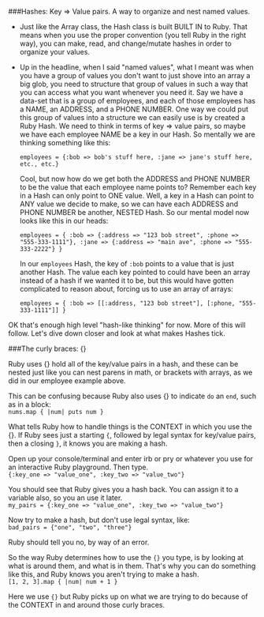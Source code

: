 ###Hashes: Key => Value pairs. A way to organize and nest named values.

- Just like the Array class, the Hash class is built BUILT IN to Ruby. That means when you use 
  the proper convention (you tell Ruby in the right way), you can make, read, and change/mutate 
  hashes in order to organize your values.
  
- Up in the headline, when I said "named values", what I meant was when you have a group of values you don't want to 
  just shove into an array a big glob, you need to structure that group of values in such a way that you can access 
  what you want whenever you need it. Say we have a data-set that is a group of employees, and each of those 
  employees has a NAME, an ADDRESS, and a PHONE NUMBER. One way we could put this group of values into a structure we 
  can easily use is by created a Ruby Hash. We need to think in terms of key => value pairs, so maybe we have each 
  employee NAME be a key in our Hash. So mentally we are thinking something like this:
  
  `employees = {:bob => bob's stuff here, :jane => jane's stuff here, etc., etc.}`
  
  Cool, but now how do we get both the ADDRESS and PHONE NUMBER to be the value that 
  each employee name points to? Remember each key in a Hash can only point to ONE value. Well, a key in a Hash can point 
  to ANY value we decide to make, so we can have each ADDRESS and PHONE NUMBER be another, NESTED Hash. So our mental model 
  now looks like this in our heads:
  
  `employees = { :bob => {:address => "123 bob street", :phone => "555-333-1111"}, :jane => {:address => "main ave", :phone =>
  "555-333-2222"} }`

  In our `employees` Hash, the key of `:bob` points to a value that is just another Hash. The value each key pointed to
  could have been an array instead of a hash if we wanted it to be, but this would have gotten complicated to reason about, 
  forcing us to use an array of arrays: 

  `employees = { :bob => [[:address, "123 bob street"], [:phone, "555-333-1111"]] }`

OK that's enough high level "hash-like thinking" for now. More of this will follow. Let's dive down closer and look at 
what makes Hashes tick.

###The curly braces: {}

Ruby uses {} hold all of the key/value pairs in a hash, and these can be nested just like you can nest parens in math, or 
brackets with arrays, as we did in our employee example above.

This can be confusing because Ruby also uses {} to indicate `do` an `end`, such as in a block:<br>
`nums.map { |num| puts num }`

What tells Ruby how to handle things is the CONTEXT in which you use the {}. If Ruby sees just a starting `{`, 
followed by legal syntax for key/value pairs, then a closing `}`, it knows you are making a hash.

Open up your console/terminal and enter irb or pry or whatever you use for an interactive Ruby playground. Then type.<br>
`{:key_one => "value_one", :key_two => "value_two"}`

You should see that Ruby gives you a hash back. You can assign it to a variable also, so you an use it later.<br>
`my_pairs = {:key_one => "value_one", :key_two => "value_two"}`

Now try to make a hash, but don't use legal syntax, like:<br>
`bad_pairs = {"one", "two", "three"}`

Ruby should tell you no, by way of an error.

So the way Ruby determines how to use the `{}` you type, is by looking at what is around them, and what is in them. That's 
why you can do something like this, and Ruby knows you aren't trying to make a hash.<br>
`[1, 2, 3].map { |num| num + 1 }`

Here we use `{}` but Ruby picks up on what we are trying to do because of the CONTEXT in and around those curly braces.



